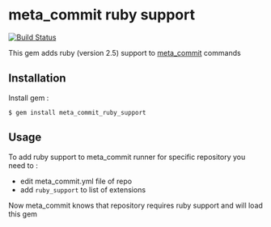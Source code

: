 # meta_commit ruby support
[![Build Status](https://travis-ci.org/meta-commit/ruby_support.svg?branch=master)](https://travis-ci.org/meta-commit/ruby_support)

This gem adds ruby (version 2.5) support to [meta_commit](https://github.com/usernam3/meta_commit) commands

## Installation

Install gem :

    $ gem install meta_commit_ruby_support

## Usage

To add ruby support to meta_commit runner for specific repository you need to :

-   edit meta_commit.yml file of repo
-   add `ruby_support` to list of extensions

Now meta_commit knows that repository requires ruby support and will load this gem